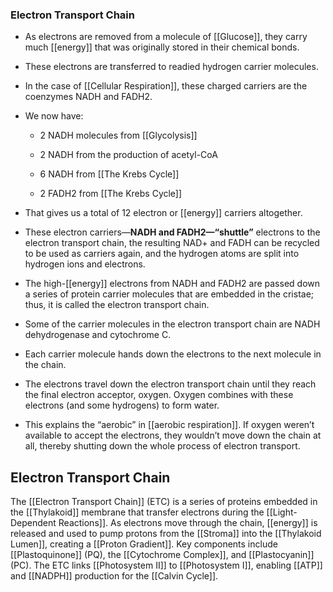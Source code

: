 ### Electron Transport Chain

*   As electrons are removed from a molecule of [[Glucose]], they carry much [[energy]] that was originally stored in their chemical bonds.
    
*   These electrons are transferred to readied hydrogen carrier molecules.
    
*   In the case of [[Cellular Respiration]], these charged carriers are the coenzymes NADH and FADH2.
    
*   We now have:
    
    *   2 NADH molecules from [[Glycolysis]]
        
    *   2 NADH from the production of acetyl-CoA
        
    *   6 NADH from [[The Krebs Cycle]]
        
    *   2 FADH2 from [[The Krebs Cycle]]
        
*   That gives us a total of 12 electron or [[energy]] carriers altogether.
    
*   These electron carriers—**NADH and FADH2—“shuttle”** electrons to the electron transport chain, the resulting NAD+ and FADH can be recycled to be used as carriers again, and the hydrogen atoms are split into hydrogen ions and electrons.
    
*   The high-[[energy]] electrons from NADH and FADH2 are passed down a series of protein carrier molecules that are embedded in the cristae; thus, it is called the electron transport chain.
    
*   Some of the carrier molecules in the electron transport chain are NADH dehydrogenase and cytochrome C.
    
*   Each carrier molecule hands down the electrons to the next molecule in the chain.
    
*   The electrons travel down the electron transport chain until they reach the final electron acceptor, oxygen. Oxygen combines with these electrons (and some hydrogens) to form water.
    
*   This explains the “aerobic” in [[aerobic respiration]]. If oxygen weren’t available to accept the electrons, they wouldn’t move down the chain at all, thereby shutting down the whole process of electron transport.## Electron Transport Chain  
The [[Electron Transport Chain]] (ETC) is a series of proteins embedded in the [[Thylakoid]] membrane that transfer electrons during the [[Light-Dependent Reactions]]. As electrons move through the chain, [[energy]] is released and used to pump protons from the [[Stroma]] into the [[Thylakoid Lumen]], creating a [[Proton Gradient]]. Key components include [[Plastoquinone]] (PQ), the [[Cytochrome Complex]], and [[Plastocyanin]] (PC). The ETC links [[Photosystem II]] to [[Photosystem I]], enabling [[ATP]] and [[NADPH]] production for the [[Calvin Cycle]].